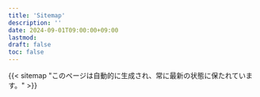 ```yaml
---
title: 'Sitemap'
description: ''
date: 2024-09-01T09:00:00+09:00
lastmod: 
draft: false
toc: false
---
```


{{< sitemap "このページは自動的に生成され、常に最新の状態に保たれています。" >}}
